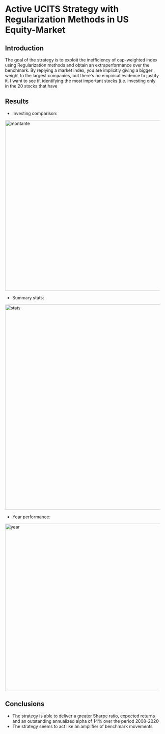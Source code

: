 # Active UCITS Strategy with Regularization Methods in US Equity-Market

## Introduction 
The goal of the strategy is to exploit the inefficiency of cap-weighted index using Regularization methods and obtain an extraperformance over the benchmark. By replying a market index, you are implicitly giving a bigger weight to the largest companies, but there's no empirical evidence to justify it. I want to see if, identifying the most important stocks (i.e. investing only in the 20 stocks that have 

## Results

* Investing comparison:

<img width="555" alt="montante" src="https://user-images.githubusercontent.com/78954578/116822606-f97f5500-ab7f-11eb-8ae1-b77ac925aab2.png">


* Summary stats:

<img width="668" alt="stats" src="https://user-images.githubusercontent.com/78954578/116822610-01d79000-ab80-11eb-9dd7-324a85ba81cf.png">


* Year performance:

<img width="545" alt="year" src="https://user-images.githubusercontent.com/78954578/116822615-069c4400-ab80-11eb-8a00-c0808d4c35e9.png">


## Conclusions

* The strategy is able to deliver a greater Sharpe ratio, expected returns and an outstanding annualized alpha of 14% over the period 2008-2020
* The strategy seems to act like an amplifier of benchmark movements

